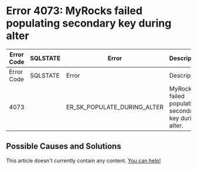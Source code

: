 
# Error 4073: MyRocks failed populating secondary key during alter


| Error Code | SQLSTATE | Error | Description |
| --- | --- | --- | --- |
| Error Code | SQLSTATE | Error | Description |
| 4073 |  | ER_SK_POPULATE_DURING_ALTER | MyRocks failed populating secondary key during alter. |




## Possible Causes and Solutions


This article doesn't currently contain any content. [You can help!](/kb/en/writing-and-editing-knowledge-base-articles/)

